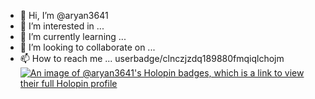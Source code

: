 - 👋 Hi, I’m @aryan3641
- 👀 I’m interested in ...
- 🌱 I’m currently learning ...
- 💞️ I’m looking to collaborate on ...
- 📫 How to reach me ...
userbadge/clnczjzdq189880fmqiqlchojm
[![An image of @aryan3641's Holopin badges, which is a link to view their full Holopin profile](https://holopin.me/aryan3641)](https://holopin.io/@aryan3641)

<!---
aryan3641/aryan3641 is a ✨ special ✨ repository because its `README.md` (this file) appears on your GitHub profile.
You can click the Preview link to take a look at your changes.
--->
